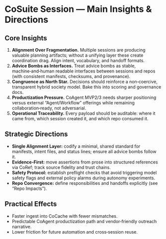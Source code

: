 # CoSuite Session — Main Insights & Directions

## Core Insights
1) **Alignment Over Fragmentation.** Multiple sessions are producing valuable planning artifacts; without a unifying layer these create coordination drag. Align intent, vocabulary, and handoff formats.
2) **Advice Bombs as Interfaces.** Treat advice bombs as stable, machine‑and‑human readable interfaces between sessions and repos (with consistent manifests, checksums, and provenance).
3) **Congruence as North Star.** Decisions should reinforce a non‑coercive, transparent hybrid society model. Bake this into scoring and governance docs.
4) **Productization Pressure.** CoAgent MVP2/3 needs sharper positioning versus external “Agent/Workflow” offerings while remaining collaboration‑ready, not adversarial.
5) **Operational Traceability.** Every payload should be auditable: where it came from, which session created it, and which repo consumed it.

## Strategic Directions
- **Single Alignment Layer:** codify a minimal, shared standard for manifests, intent files, and status lines; ensure all advice bombs follow it.
- **Evidence‑First:** move assertions from prose into structured references via CoRef; track source fidelity and trust chains.
- **Safety Protocol:** establish preflight checks that avoid triggering model safety flags and external policy alarms during autonomy experiments.
- **Repo Convergence:** define responsibilities and handoffs explicitly (see “Repo Impacts”).

## Practical Effects
- Faster ingest into CoCache with fewer mismatches.
- Predictable CoAgent productization path and vendor‑friendly outreach narrative.
- Lower friction for future automation and cross‑session reuse.
